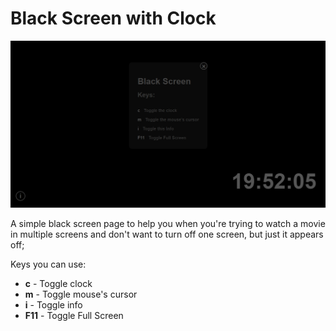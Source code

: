# Black Screen with Clock

<img src="./assets/img/screenshot.png" alt="">

A simple black screen page to help you when you're trying to watch a movie in multiple screens and don't want to turn off one screen, but just it appears off;

Keys you can use:

* **c** - Toggle clock
* **m** - Toggle mouse's cursor
* **i** - Toggle info
* **F11** - Toggle Full Screen

